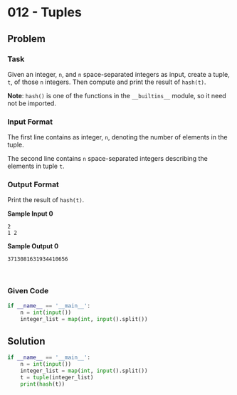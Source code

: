 # 012 - Tuples
## Problem

### Task

Given an integer, `n`, and `n` space-separated integers as input, create a tuple, `t`, of those `n` integers. Then compute and print the result of `hash(t)`.

**Note**: `hash()` is one of the functions in the `__builtins__` module, so it need not be imported.


### Input Format

The first line contains as integer, `n`, denoting the number of elements in the tuple.

The second line contains `n` space-separated integers describing the elements in tuple `t`.


### Output Format

Print the result of `hash(t)`.


**Sample Input 0**

```
2
1 2
```

**Sample Output 0**

```
3713081631934410656
```


<br>


### Given Code

```python
if __name__ == '__main__':
    n = int(input())
    integer_list = map(int, input().split())
```

## Solution

```python
if __name__ == '__main__':
    n = int(input())
    integer_list = map(int, input().split())
    t = tuple(integer_list)
    print(hash(t))
```